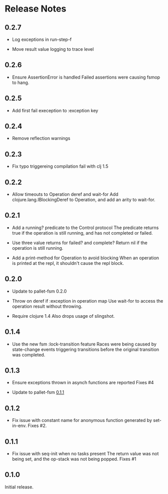 # Release Notes

## 0.2.7

- Log exceptions in run-step-f

- Move result value logging to trace level

## 0.2.6

- Ensure AssertionError is handled
  Failed assertions were causing fsmop to hang.

## 0.2.5

- Add first fail exeception to :exception key

## 0.2.4

- Remove reflection warnings

## 0.2.3

- Fix typo triggereing compilation fail with clj 1.5

## 0.2.2

- Allow timeouts to Operation deref and wait-for
  Add clojure.lang.IBlockingDeref to Operation, and add an arity to
  wait-for.

## 0.2.1

- Add a running? predicate to the Control protocol
  The predicate returns true if the operation is still running, and has not
  completed or failed.

- Use three value returns for failed? and complete?
  Return nil if the operation is still running.

- Add a print-method for Operation to avoid blocking
  When an operation is printed at the repl, it shouldn't cause the repl
  block.

## 0.2.0

- Update to pallet-fsm 0.2.0

- Throw on deref if :exception in operation map
  Use wait-for to access the operation result without throwing.

- Require clojure 1.4
  Also drops usage of slingshot.

## 0.1.4

- Use the new fsm :lock-transition feature
  Races were being caused by state-change events triggering transitions
  before the original transition was completed.

## 0.1.3

- Ensure exceptions thrown in asynch functions are reported
  Fixes #4

- Update to pallet-fsm [0.1.1](https://github.com/pallet/pallet-fsm/blob/develop/ReleaseNotes.md#011)

## 0.1.2

- Fix issue with constant name for anonymous function generated by set-in-env.
  Fixes #2.

## 0.1.1

- Fix issue with seq-init when no tasks present
  The return value was not being set, and the op-stack was not being
  popped. Fixes #1

## 0.1.0

Initial release.
